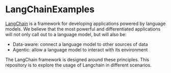# LangChainExamples

[LangChain](https://python.langchain.com/en/latest/index.html) is a framework for developing applications powered by language models. We believe that the most powerful and differentiated applications will not only call out to a language model, but will also be:
- Data-aware: connect a language model to other sources of data
- Agentic: allow a language model to interact with its environment

The LangChain framework is designed around these principles. This repository is to explore the usage of Langchain in different scenarios.